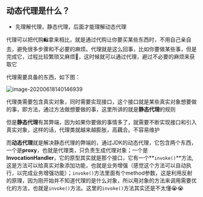 ## 动态代理是什么？

- 先理解代理，静态代理，后面才能理解动态代理

代理可以把代购:shopping:拿来相比，就是通过代购让你要买某些东西时，不用自己亲自去，避免很多步骤和不必要的麻烦。代理就是这么回事，比如你要做某些事，但是完成它，过程比较繁琐又麻烦:dizzy:，这时候就可以通过代理，避过不必要的麻烦来获取它

代理需要具备的东西，如下图：

![image-20200618140146939](F:%5CAA_LLJ%5CGitRepository%5CDailyNote%5CJavaBasic%5Cimage-20200618140146939.png)

代理类需要包含真实对象，同时需要实现接口，这个接口就是某些真实对象想要做的事，即方法，通过方法做想要做的事，这里所讲的就是**静态代理**的规则

但是**静态代理**有其弊端，因为如果你要做的事情多了，就需要不断实现接口和引入真实对象，这样的话，代理类就越来越膨胀，高藕合。不容易维护

而**动态代理**就是解决静态代理的弊端的，通过JDK的动态代理，它包含两个东西，一个是**proxy**，也就是代理类，只负责生成代理对象；一个是**InvocationHandler**，它的原型其实就是那个接口，它有一个**`invoke()`**方法,这是方法可以给真实对象添加功能，也就是业务增强（感觉这个方法可以自动执行，以完成业务增强功能）；`invoke()`方法里面有个method参数，这是利用反射的原理，因为刚开始并不知道代理的是什么对象，所以用对象的方法来调用需要优化的方法，也就是`invoke()`方法。这里的`invoke()`方法其实还是不太懂:sob::sob:

